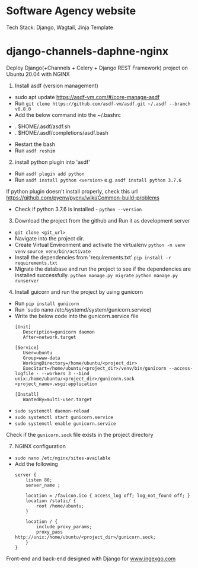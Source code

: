 # Software Agency website 

Tech Stack:
Django, Wagtail, Jinja Template

# django-channels-daphne-nginx
Deploy Django(+Channels + Celery + Django REST Framework) project on Ubuntu 20.04 with NGINX

1. Install asdf (version management)
- sudo apt update
 https://asdf-vm.com/#/core-manage-asdf
- Run `git clone https://github.com/asdf-vm/asdf.git ~/.asdf --branch v0.8.0`
- Add the below command into the ~/.bashrc
 * . $HOME/.asdf/asdf.sh
 * . $HOME/.asdf/completions/asdf.bash
- Restart the bash
- Run `asdf reshim`

2. install python plugin into 'asdf'
 * Run `asdf plugin add python`
 * Run `asdf install python <version>` e.g. `asdf install python 3.7.6`
 
 If python plugin doesn't install properly, check this url
 https://github.com/pyenv/pyenv/wiki/Common-build-problems
 
 
 * Check if python 3.7.6 is installed - `python --version`
3. Download the project from the github and Run it as development server
 * `git clone <git_url>`
 * Navigate into the project dir.
 * Create Virtual Environment and activate the virtualenv
   `python -m venv venv`
   `source venv/bin/activate`
 * Install the dependencies from 'requirements.txt'
  `pip install -r requirements.txt`
 * Migrate the database and run the project to see if the dependencies are installed successfully.
  `python manage.py migrate`
  `python manage.py runserver`
  
 
 4. Install guicorn and run the project by using gunicorn
  * Run `pip install gunicorn`
  * Run `sudo nano /etc/systemd/system/gunicorn.service)
  * Write the below code into the gunicorn.service file
    ```
    [Unit]
       Description=gunicorn daemon
       After=network.target

    [Service]
       User=ubuntu
       Group=www-data
       WorkingDirectory=/home/ubuntu/<project_dir>
       ExecStart=/home/ubuntu/<project_dir>/venv/bin/gunicorn --access-logfile - --workers 3 --bind unix:/home/ubuntu/<project_dir>/gunicorn.sock <project_name>.wsgi:application

    [Install]
       WantedBy=multi-user.target

    ```
   * `sudo systemctl daemon-reload`
   * `sudo systemctl start gunicorn.service`
   * `sudo systemctl enable gunicorn.service`
   
   Check if the `gunicorn.sock` file exists in the project directory
 
 7. NGINX configuration
   * `sudo nano /etc/nginx/sites-available`
   * Add the following
     ```
     server {
         listen 80;
         server_name ;

         location = /favicon.ico { access_log off; log_not_found off; }
         location /static/ {
             root /home/ubuntu;
         }

         location / {
             include proxy_params;
             proxy_pass http://unix:/home/ubuntu/<project_dir>/gunicorn.sock;
         }
     }
     ```
Front-end and back-end designed with Django for www.ingexgo.com
